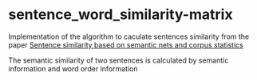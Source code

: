 # sentence_word_similarity-matrix

Implementation of the algorithm to caculate sentences similarity from the paper  [Sentence similarity based on semantic nets and corpus statistics](https://ieeexplore.ieee.org/document/1644735)

The semantic similarity of two sentences is calculated by semantic information and word order information
